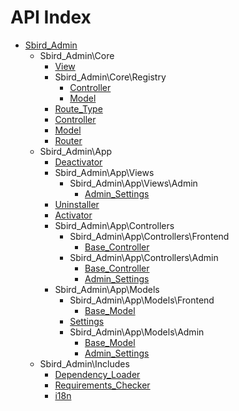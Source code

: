API Index
=========

* [Sbird_Admin](Sbird_Admin.md)
    * Sbird_Admin\Core
        * [View](Sbird_Admin-Core-View.md)
        * Sbird_Admin\Core\Registry
            * [Controller](Sbird_Admin-Core-Registry-Controller.md)
            * [Model](Sbird_Admin-Core-Registry-Model.md)
        * [Route_Type](Sbird_Admin-Core-Route_Type.md)
        * [Controller](Sbird_Admin-Core-Controller.md)
        * [Model](Sbird_Admin-Core-Model.md)
        * [Router](Sbird_Admin-Core-Router.md)
    * Sbird_Admin\App
        * [Deactivator](Sbird_Admin-App-Deactivator.md)
        * Sbird_Admin\App\Views
            * Sbird_Admin\App\Views\Admin
                * [Admin_Settings](Sbird_Admin-App-Views-Admin-Admin_Settings.md)
        * [Uninstaller](Sbird_Admin-App-Uninstaller.md)
        * [Activator](Sbird_Admin-App-Activator.md)
        * Sbird_Admin\App\Controllers
            * Sbird_Admin\App\Controllers\Frontend
                * [Base_Controller](Sbird_Admin-App-Controllers-Frontend-Base_Controller.md)
            * Sbird_Admin\App\Controllers\Admin
                * [Base_Controller](Sbird_Admin-App-Controllers-Admin-Base_Controller.md)
                * [Admin_Settings](Sbird_Admin-App-Controllers-Admin-Admin_Settings.md)
        * Sbird_Admin\App\Models
            * Sbird_Admin\App\Models\Frontend
                * [Base_Model](Sbird_Admin-App-Models-Frontend-Base_Model.md)
            * [Settings](Sbird_Admin-App-Models-Settings.md)
            * Sbird_Admin\App\Models\Admin
                * [Base_Model](Sbird_Admin-App-Models-Admin-Base_Model.md)
                * [Admin_Settings](Sbird_Admin-App-Models-Admin-Admin_Settings.md)
    * Sbird_Admin\Includes
        * [Dependency_Loader](Sbird_Admin-Includes-Dependency_Loader.md)
        * [Requirements_Checker](Sbird_Admin-Includes-Requirements_Checker.md)
        * [i18n](Sbird_Admin-Includes-i18n.md)


